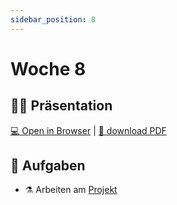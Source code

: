 ```yaml
---
sidebar_position: 8
---
```


# Woche 8

## :teacher: Präsentation

[:computer: Open in Browser](pathname:///slides/woche-8) | [:floppy_disk: download PDF](pathname:///slides/woche-8.pdf)


## :pencil: Aufgaben

- :alembic: Arbeiten am [Projekt](../beurteilungen/lb2.md)
